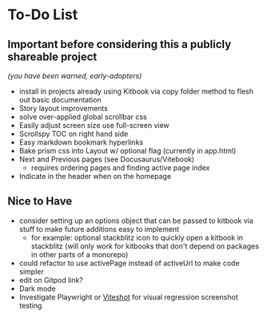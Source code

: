 # To-Do List

## Important before considering this a publicly shareable project
*(you have been warned, early-adopters)*

- install in projects already using Kitbook via copy folder method to flesh out basic documentation
- Story layout improvements
- solve over-applied global scrollbar css
- Easily adjust screen size use full-screen view
- Scrollspy TOC on right hand side
- Easy markdown bookmark hyperlinks
- Bake prism css into Layout w/ optional flag (currently in app.html)
- Next and Previous pages (see Docusaurus/Vitebook)
  - requires ordering pages and finding active page index
- Indicate in the header when on the homepage

## Nice to Have
- consider setting up an options object that can be passed to kitbook via stuff to make future additions easy to implement
  - for example: optional stackblitz icon to quickly open a kitbook in stackblitz (will only work for kitbooks that don't depend on packages in other parts of a monorepo) 
- could refactor to use activePage instead of activeUrl to make code simpler
- edit on Gitpod link?
- Dark mode
- Investigate Playwright or [Viteshot](https://viteshot.com/) for visual regression screenshot testing
